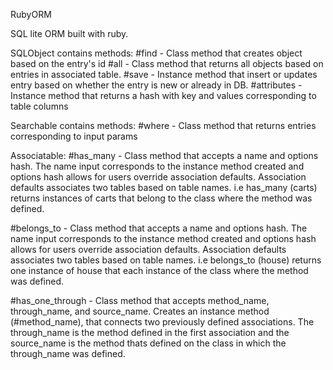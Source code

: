 RubyORM

SQL lite ORM built with ruby.

SQLObject contains methods:
#find - Class method that creates object based on the entry's id
#all - Class method that returns all objects based on entries in associated table.
#save - Instance method that insert or updates entry based on whether the entry is new or already in DB.
#attributes - Instance method that returns a hash with key and values corresponding to table columns

Searchable contains methods:
#where - Class method that returns entries corresponding to input params

Associatable:
#has_many - Class method that accepts a name and options hash. The name input corresponds to the instance method created and options hash allows for users override association defaults. Association defaults associates two tables based on table names. i.e has_many (carts) returns instances of carts that belong to the class where the method was defined.

#belongs_to - Class method that accepts a name and options hash. The name input corresponds to the instance method created and options hash allows for users override association defaults. Association defaults associates two tables based on table names. i.e belongs_to (house) returns one instance of house that each instance of the class where the method was defined.

#has_one_through - Class method that accepts method_name, through_name, and source_name. Creates an instance method (#method_name), that connects two previously defined associations. The through_name is the method defined in the first association and the source_name is the method thats defined on the class in which the through_name was defined.
